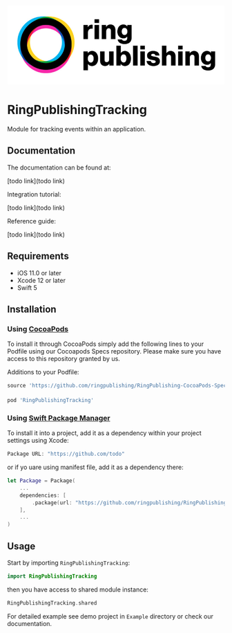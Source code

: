 ![RingPublishing](images/ringpublishing_logo.jpeg)

# RingPublishingTracking

Module for tracking events within an application.

## Documentation

The documentation can be found at:

[todo link](todo link)

Integration tutorial:

[todo link](todo link)

Reference guide:

[todo link](todo link)

## Requirements

- iOS 11.0 or later
- Xcode 12 or later
- Swift 5

## Installation

### Using [CocoaPods](https://cocoapods.org)

To install it through CocoaPods simply add the following lines to your Podfile using our Cocoapods Specs repository. Please make sure you have access to this repository granted by us.

Additions to your Podfile:
```ruby
source 'https://github.com/ringpublishing/RingPublishing-CocoaPods-Specs.git'

pod 'RingPublishingTracking'
```

### Using [Swift Package Manager](https://swift.org/package-manager/)

To install it into a project, add it as a dependency within your project settings using Xcode:

```swift
Package URL: "https://github.com/todo"
```

or if yo uare using manifest file, add it as a dependency there:

```swift
let Package = Package(
    ...
    dependencies: [
        .package(url: "https://github.com/ringpublishing/RingPublishingTracking-iOS.git", .upToNextMinor(from: "0.1.0"))
    ],
    ...
)
```

## Usage

Start by importing `RingPublishingTracking`:

```swift
import RingPublishingTracking
```

then you have access to shared module instance:

```swift
RingPublishingTracking.shared
```

For detailed example see demo project in `Example` directory or check our documentation.